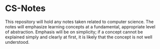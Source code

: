 # CS-Notes

This repository will hold any notes taken related to computer science. The notes will emphasize learning concepts at a fundamental, appropriate level of abstraction. Emphasis will be on simplicity; if a concept cannot be explained simply and clearly at first, it is likely that the concept is not well understood.